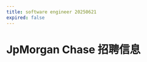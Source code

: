 ```yaml
---
title: software engineer 20250621
expired: false
---
```


# JpMorgan Chase 招聘信息

<JobPostingTable job-posting-json-path="jpmorgan-chase/data/software-engineer-20250621.json" />
